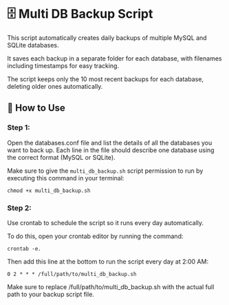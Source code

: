 # 🗄️ Multi DB Backup Script

This script automatically creates daily backups of multiple MySQL and SQLite databases.

It saves each backup in a separate folder for each database, with filenames including timestamps for easy tracking.

The script keeps only the 10 most recent backups for each database, deleting older ones automatically.

## 📂 How to Use

### Step 1:
 Open the databases.conf file and list the details of all the databases you want to back up.
Each line in the file should describe one database using the correct format (MySQL or SQLite).

Make sure to give the `multi_db_backup.sh` script permission to run by executing this command in your terminal: 
```
chmod +x multi_db_backup.sh
```

### Step 2:
 Use crontab to schedule the script so it runs every day automatically.

To do this, open your crontab editor by running the command:
```
crontab -e.
```

Then add this line at the bottom to run the script every day at 2:00 AM:
```
0 2 * * * /full/path/to/multi_db_backup.sh
```

Make sure to replace /full/path/to/multi_db_backup.sh with the actual full path to your backup script file.

